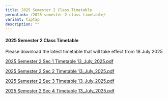 ```yaml
---
title: 2025 Semester 2 Class Timetable
permalink: /2025-semester-2-class-timetable/
variant: tiptap
description: ""
---
```

<h4>2025 Semester 2 Class Timetable</h4>
<p>Please download the latest timetable that will take effect from 18 July
2025</p>
<p><a href="/files/Latest Updates/2025_Sem_2_Sec_1_Timetable_updated_on_13_July.pdf" rel="noopener nofollow" target="_blank">2025 Semester 2 Sec 1 Timetable 13_July_2025.pdf</a>
</p>
<p><a href="/files/Latest Updates/2025_Sem_2_Sec_2_Timetable_updated_on_13_July.pdf" rel="noopener nofollow" target="_blank">2025 Semester 2 Sec 2 Timetable 13_July_2025.pdf</a>
</p>
<p><a href="/files/Latest Updates/2025_Sem_2_Sec_3_Timetable_updated_on_13_July.pdf" rel="noopener nofollow" target="_blank">2025 Semester 2 Sec 3 Timetable 13_July_2025.pdf</a>
</p>
<p><a href="/files/Latest Updates/2025_Sem_2_Sec_4_Timetable_updated_on_13_July.pdf" rel="noopener nofollow" target="_blank">2025 Semester 2 Sec 4 Timetable 13_July_2025.pdf</a>
</p>
<p></p>